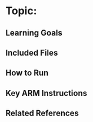 # Topic: 

## Learning Goals

## Included Files

## How to Run

## Key ARM Instructions

## Related References

